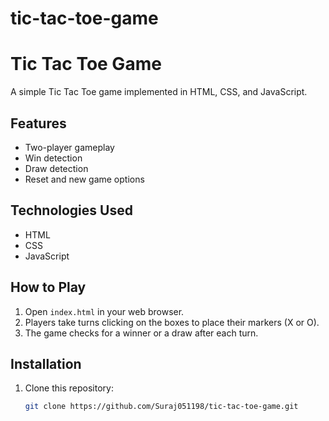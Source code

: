 # tic-tac-toe-game

# Tic Tac Toe Game

A simple Tic Tac Toe game implemented in HTML, CSS, and JavaScript.

## Features
- Two-player gameplay
- Win detection
- Draw detection
- Reset and new game options

## Technologies Used
- HTML
- CSS
- JavaScript

## How to Play
1. Open `index.html` in your web browser.
2. Players take turns clicking on the boxes to place their markers (X or O).
3. The game checks for a winner or a draw after each turn.

## Installation
1. Clone this repository:
   ```bash
   git clone https://github.com/Suraj051198/tic-tac-toe-game.git
